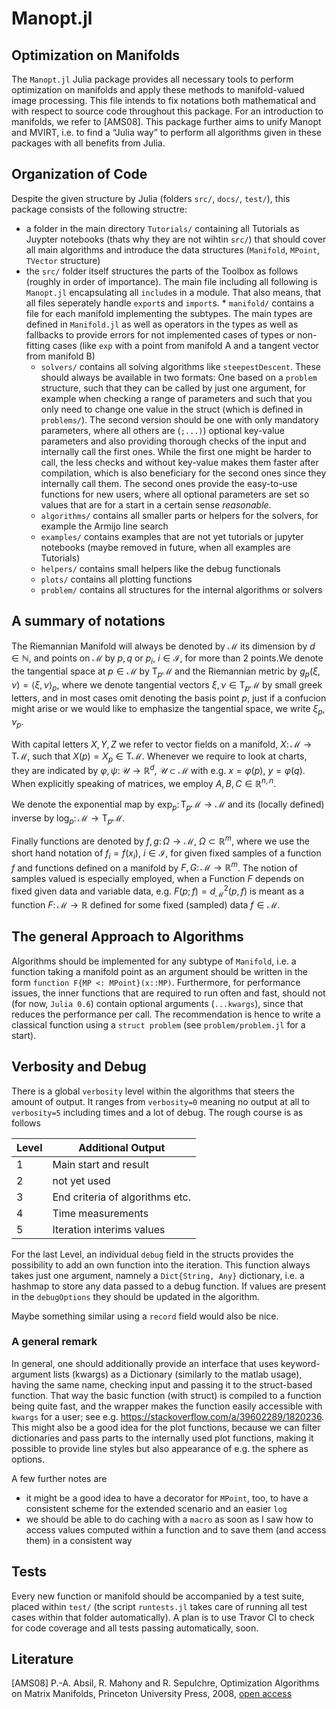 # Manopt.jl
## Optimization on Manifolds
The `Manopt.jl` Julia package provides all necessary tools to perform
optimization on manifolds and apply these methods to manifold-valued image
processing. This file intends to fix notations both mathematical and with
respect to source code throughout this package. For an introduction to
manifolds, we refer to [AMS08].
This package further aims to unify Manopt and MVIRT, i.e. to find a “Julia way”
to perform all algorithms given in these packages with all benefits from Julia.

## Organization of Code
Despite the given structure by Julia (folders `src/`, `docs/`, `test/`), this
package consists of the following structre:
* a folder in the main directory `Tutorials/` containing all Tutorials as Juypter
  notebooks (thats why they are not wihtin `src/`) that should cover all main
  algorithms and introduce the data structures (`Manifold`, `MPoint`, `TVector`
  structure)
* the `src/` folder itself structures the parts of the Toolbox as follows (roughly
  in order of importance). The main file including all following is `Manopt.jl`
  encapsulating all `include`s in a module. That also means, that all files
  seperately handle `export`s and `import`s. * `manifold/` contains a file for
  each manifold implementing the subtypes. The main types are defined in
  `Manifold.jl` as well as operators in the types as well as fallbacks to provide
  errors for not implemented cases of types or non-fitting cases (like `exp` with
  a point from manifold A and a tangent vector from manifold B)
  * `solvers/` contains all solving algorithms like `steepestDescent`.
    These should always be available in two formats: One based on a `problem`
    structure, such that they can be called by just one argument, for example
    when checking a range of parameters and such that you only need to change one
    value in the struct (which is defined in `problems/`). The second version should
    be one with only mandatory parameters, where all others are (`;...)`) optional
    key-value parameters and also providing thorough checks of the input and internally
    call the first ones. While
    the first one might be harder to call, the less checks and without key-value
    makes them faster after compilation, which is also beneficiary for the second ones
    since they internally call them. The second ones provide the easy-to-use
    functions for new users, where all optional parameters are set so values that
    are for a start in a certain sense _reasonable_.
  * `algorithms/` contains all smaller parts or helpers for the solvers, for
    example the Armijo line search
  * `examples/` contains examples that are not yet tutorials or jupyter notebooks
    (maybe removed in future, when all examples are Tutorials)
  * `helpers/` contains small helpers like the debug functionals
  * `plots/` contains all plotting functions
  * `problem/` contains all structures for the internal algorithms or solvers

## A summary of notations
The Riemannian Manifold will always be denoted by $\mathcal M$ its dimension
by $d\in\mathbb N$, and points on $\mathcal M$ by $p,q$ or $p_i$,
$i\in\mathcal I$, for more than 2 points.We denote the tangential space at
$p\in\mathcal M$ by $\mathrm{T}_p\mathcal M$ and the Riemannian metric by
$g_p(\xi,\nu) = \langle \xi,\nu\rangle_p$, where we denote tangential vectors
$\xi,\nu\in\mathrm{T}_p\mathcal M$ by small greek letters, and in most cases
omit denoting the basis point $p$, just if a confucion might arise or we
would like to emphasize the tangential space, we write $\xi_p,\nu_p$.

With capital letters $X,Y,Z$ we refer to vector fields on a manifold,
$X\colon \mathcal M \to \mathrm{T}\mathcal M$, such that $X(p) = X_p
\in \mathrm{T}\mathcal M$. Whenever we require to look at charts, they are
indicated by $\varphi,\psi\colon\mathcal U \to\mathbb R^d$,
$\mathcal U\subset\mathcal M$ with e.g. $x=\varphi(p)$, $y=\varphi(q)$.
When explicitly speaking of matrices, we employ $A,B,C\in\mathbb R^{n,n}$.

We denote the exponential map by $\exp_p\colon\mathrm{T}_p\mathcal M\to\mathcal
M$ and its (locally defined) inverse by $\log_p\colon\mathcal M
\to\mathrm{T}_p\mathcal M$.

Finally functions are denoted by $f,g\colon\Omega\to\mathcal M$,
$\Omega\subset\mathbb R^m$, where we use the short hand notation of $f_i =
f(x_i)$, $i\in\mathcal I$, for given fixed samples of a function $f$ and
functions defined on a manifold by $F,G\colon\mathcal M\to\mathbb R^m$. The
notion of samples valued is especially employed, when a Function $F$ depends
on fixed given data and variable data, e.g. $F(p;f) = d_{\mathcal M}^2(p,f)$
is meant as a function $F\colon \mathcal M\to\mathbb R$ defined for some fixed
(sampled) data $f\in\mathcal M$.

## The general Approach to Algorithms
Algorithms should be implemented for any subtype of `Manifold`, i.e. a function
taking a manifold point as an argument should be written in the form `function
F{MP <: MPoint}(x::MP)`. Furthermore, for performance issues, the inner
functions that are required to run often and fast, should not (for now, `Julia 0.6`)
contain optional arguments (`...kwargs`), since that reduces the performance per
call. The recommendation is hence to write a classical function using a `struct problem`
(see `problem/problem.jl` for a start).

## Verbosity and Debug
There is a global `verbosity` level within the algorithms that steers the amount
of output. It ranges from `verbosity=0` meaning no output at all to `verbosity=5`
including times and a lot of debug. The rough course is as follows

| Level | Additional Output     |
|-------|-----------------------|
|   1   | Main start and result |
|   2   | not yet used          |
|   3   | End criteria of algorithms etc. |
|   4   | Time measurements |
|   5   | Iteration interims values |

For the last Level, an individual `debug` field in the structs provides the
possibility to add an own function into the iteration. This function always takes
just one argument, namnely a `Dict{String, Any}` dictionary, i.e. a hashmap to
store any data passed to a debug function. If values are present in the `debugOptions`
they should be updated in the algorithm.

Maybe something similar using a `record` field would also be nice.

### A general remark
In general, one should additionally provide an interface that uses keyword-argument lists (kwargs) as a Dictionary (similarly to the matlab usage),
having the same name, checking input and passing it to the struct-based function. That way the basic function (with struct) is compiled to a function being quite fast, and the wrapper makes the function easily accessible with `kwargs` for a user; see e.g. https://stackoverflow.com/a/39602289/1820236. This might also be a good idea for the plot functions, because we can filter dictionaries and pass parts to the internally used plot functions, making it possible to provide line styles but also appearance of e.g. the sphere as options.

A few further notes are
* it might be a good idea to have a decorator for `MPoint`, too,
to have a consistent scheme for the extended scenario and an easier `log`
* we should be able to do caching with a `macro` as soon as I saw how to access
values computed within a function and to save them (and access them) in a consistent way


## Tests
Every new function or manifold should be accompanied by a test suite, placed
within `test/` (the script `runtests.jl` takes care of running all test cases
within that folder automatically).
A plan is to use Travor CI to check for code coverage and all tests passing
automatically, soon.

## Literature
[AMS08] P.-A. Absil, R. Mahony and R. Sepulchre, Optimization Algorithms on
Matrix Manifolds, Princeton University Press, 2008,
[open access](http://press.princeton.edu/chapters/absil/)
